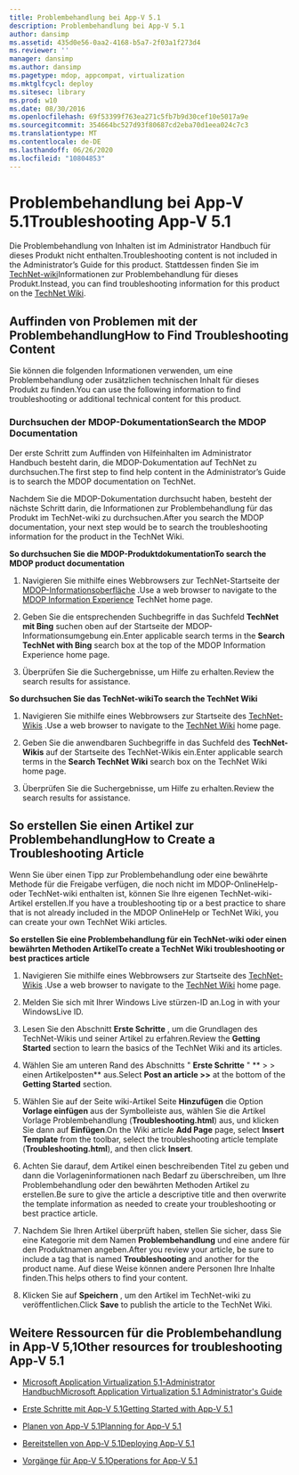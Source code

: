 ```yaml
---
title: Problembehandlung bei App-V 5.1
description: Problembehandlung bei App-V 5.1
author: dansimp
ms.assetid: 435d0e56-0aa2-4168-b5a7-2f03a1f273d4
ms.reviewer: ''
manager: dansimp
ms.author: dansimp
ms.pagetype: mdop, appcompat, virtualization
ms.mktglfcycl: deploy
ms.sitesec: library
ms.prod: w10
ms.date: 08/30/2016
ms.openlocfilehash: 69f53399f763ea271c5fb7b9d30cef10e5017a9e
ms.sourcegitcommit: 354664bc527d93f80687cd2eba70d1eea024c7c3
ms.translationtype: MT
ms.contentlocale: de-DE
ms.lasthandoff: 06/26/2020
ms.locfileid: "10804853"
---
```

# <span data-ttu-id="61f0c-103">Problembehandlung bei App-V 5.1</span><span class="sxs-lookup"><span data-stu-id="61f0c-103">Troubleshooting App-V 5.1</span></span>


<span data-ttu-id="61f0c-104">Die Problembehandlung von Inhalten ist im Administrator Handbuch für dieses Produkt nicht enthalten.</span><span class="sxs-lookup"><span data-stu-id="61f0c-104">Troubleshooting content is not included in the Administrator’s Guide for this product.</span></span> <span data-ttu-id="61f0c-105">Stattdessen finden Sie im [TechNet-wiki](https://go.microsoft.com/fwlink/p/?LinkId=224905)Informationen zur Problembehandlung für dieses Produkt.</span><span class="sxs-lookup"><span data-stu-id="61f0c-105">Instead, you can find troubleshooting information for this product on the [TechNet Wiki](https://go.microsoft.com/fwlink/p/?LinkId=224905).</span></span>

## <span data-ttu-id="61f0c-106">Auffinden von Problemen mit der Problembehandlung</span><span class="sxs-lookup"><span data-stu-id="61f0c-106">How to Find Troubleshooting Content</span></span>


<span data-ttu-id="61f0c-107">Sie können die folgenden Informationen verwenden, um eine Problembehandlung oder zusätzlichen technischen Inhalt für dieses Produkt zu finden.</span><span class="sxs-lookup"><span data-stu-id="61f0c-107">You can use the following information to find troubleshooting or additional technical content for this product.</span></span>

### <span data-ttu-id="61f0c-108">Durchsuchen der MDOP-Dokumentation</span><span class="sxs-lookup"><span data-stu-id="61f0c-108">Search the MDOP Documentation</span></span>

<span data-ttu-id="61f0c-109">Der erste Schritt zum Auffinden von Hilfeinhalten im Administrator Handbuch besteht darin, die MDOP-Dokumentation auf TechNet zu durchsuchen.</span><span class="sxs-lookup"><span data-stu-id="61f0c-109">The first step to find help content in the Administrator’s Guide is to search the MDOP documentation on TechNet.</span></span>

<span data-ttu-id="61f0c-110">Nachdem Sie die MDOP-Dokumentation durchsucht haben, besteht der nächste Schritt darin, die Informationen zur Problembehandlung für das Produkt im TechNet-wiki zu durchsuchen.</span><span class="sxs-lookup"><span data-stu-id="61f0c-110">After you search the MDOP documentation, your next step would be to search the troubleshooting information for the product in the TechNet Wiki.</span></span>

**<span data-ttu-id="61f0c-111">So durchsuchen Sie die MDOP-Produktdokumentation</span><span class="sxs-lookup"><span data-stu-id="61f0c-111">To search the MDOP product documentation</span></span>**

1.  <span data-ttu-id="61f0c-112">Navigieren Sie mithilfe eines Webbrowsers zur TechNet-Startseite der [MDOP-Informationsoberfläche](https://go.microsoft.com/fwlink/?LinkId=236032) .</span><span class="sxs-lookup"><span data-stu-id="61f0c-112">Use a web browser to navigate to the [MDOP Information Experience](https://go.microsoft.com/fwlink/?LinkId=236032) TechNet home page.</span></span>

2.  <span data-ttu-id="61f0c-113">Geben Sie die entsprechenden Suchbegriffe in das Suchfeld **TechNet mit Bing** suchen oben auf der Startseite der MDOP-Informationsumgebung ein.</span><span class="sxs-lookup"><span data-stu-id="61f0c-113">Enter applicable search terms in the **Search TechNet with Bing** search box at the top of the MDOP Information Experience home page.</span></span>

3.  <span data-ttu-id="61f0c-114">Überprüfen Sie die Suchergebnisse, um Hilfe zu erhalten.</span><span class="sxs-lookup"><span data-stu-id="61f0c-114">Review the search results for assistance.</span></span>

**<span data-ttu-id="61f0c-115">So durchsuchen Sie das TechNet-wiki</span><span class="sxs-lookup"><span data-stu-id="61f0c-115">To search the TechNet Wiki</span></span>**

1.  <span data-ttu-id="61f0c-116">Navigieren Sie mithilfe eines Webbrowsers zur Startseite des [TechNet-Wikis](https://go.microsoft.com/fwlink/p/?LinkId=224905) .</span><span class="sxs-lookup"><span data-stu-id="61f0c-116">Use a web browser to navigate to the [TechNet Wiki](https://go.microsoft.com/fwlink/p/?LinkId=224905) home page.</span></span>

2.  <span data-ttu-id="61f0c-117">Geben Sie die anwendbaren Suchbegriffe in das Suchfeld des **TechNet-Wikis** auf der Startseite des TechNet-Wikis ein.</span><span class="sxs-lookup"><span data-stu-id="61f0c-117">Enter applicable search terms in the **Search TechNet Wiki** search box on the TechNet Wiki home page.</span></span>

3.  <span data-ttu-id="61f0c-118">Überprüfen Sie die Suchergebnisse, um Hilfe zu erhalten.</span><span class="sxs-lookup"><span data-stu-id="61f0c-118">Review the search results for assistance.</span></span>

## <span data-ttu-id="61f0c-119">So erstellen Sie einen Artikel zur Problembehandlung</span><span class="sxs-lookup"><span data-stu-id="61f0c-119">How to Create a Troubleshooting Article</span></span>


<span data-ttu-id="61f0c-120">Wenn Sie über einen Tipp zur Problembehandlung oder eine bewährte Methode für die Freigabe verfügen, die noch nicht im MDOP-OnlineHelp-oder TechNet-wiki enthalten ist, können Sie Ihre eigenen TechNet-wiki-Artikel erstellen.</span><span class="sxs-lookup"><span data-stu-id="61f0c-120">If you have a troubleshooting tip or a best practice to share that is not already included in the MDOP OnlineHelp or TechNet Wiki, you can create your own TechNet Wiki articles.</span></span>

**<span data-ttu-id="61f0c-121">So erstellen Sie eine Problembehandlung für ein TechNet-wiki oder einen bewährten Methoden Artikel</span><span class="sxs-lookup"><span data-stu-id="61f0c-121">To create a TechNet Wiki troubleshooting or best practices article</span></span>**

1.  <span data-ttu-id="61f0c-122">Navigieren Sie mithilfe eines Webbrowsers zur Startseite des [TechNet-Wikis](https://go.microsoft.com/fwlink/p/?LinkId=224905) .</span><span class="sxs-lookup"><span data-stu-id="61f0c-122">Use a web browser to navigate to the [TechNet Wiki](https://go.microsoft.com/fwlink/p/?LinkId=224905) home page.</span></span>

2.  <span data-ttu-id="61f0c-123">Melden Sie sich mit Ihrer Windows Live stürzen-ID an.</span><span class="sxs-lookup"><span data-stu-id="61f0c-123">Log in with your WindowsLive ID.</span></span>

3.  <span data-ttu-id="61f0c-124">Lesen Sie den Abschnitt **Erste Schritte** , um die Grundlagen des TechNet-Wikis und seiner Artikel zu erfahren.</span><span class="sxs-lookup"><span data-stu-id="61f0c-124">Review the **Getting Started** section to learn the basics of the TechNet Wiki and its articles.</span></span>

4.  <span data-ttu-id="61f0c-125">Wählen Sie am unteren Rand des Abschnitts " **Erste Schritte** " \*\* &gt; &gt; einen Artikelposten\*\* aus.</span><span class="sxs-lookup"><span data-stu-id="61f0c-125">Select **Post an article &gt;&gt;** at the bottom of the **Getting Started** section.</span></span>

5.  <span data-ttu-id="61f0c-126">Wählen Sie auf der Seite wiki-Artikel Seite **Hinzufügen** die Option **Vorlage einfügen** aus der Symbolleiste aus, wählen Sie die Artikel Vorlage Problembehandlung (**Troubleshooting.html**) aus, und klicken Sie dann auf **Einfügen**.</span><span class="sxs-lookup"><span data-stu-id="61f0c-126">On the Wiki article **Add Page** page, select **Insert Template** from the toolbar, select the troubleshooting article template (**Troubleshooting.html**), and then click **Insert**.</span></span>

6.  <span data-ttu-id="61f0c-127">Achten Sie darauf, dem Artikel einen beschreibenden Titel zu geben und dann die Vorlageninformationen nach Bedarf zu überschreiben, um Ihre Problembehandlung oder den bewährten Methoden Artikel zu erstellen.</span><span class="sxs-lookup"><span data-stu-id="61f0c-127">Be sure to give the article a descriptive title and then overwrite the template information as needed to create your troubleshooting or best practice article.</span></span>

7.  <span data-ttu-id="61f0c-128">Nachdem Sie Ihren Artikel überprüft haben, stellen Sie sicher, dass Sie eine Kategorie mit dem Namen **Problembehandlung** und eine andere für den Produktnamen angeben.</span><span class="sxs-lookup"><span data-stu-id="61f0c-128">After you review your article, be sure to include a tag that is named **Troubleshooting** and another for the product name.</span></span> <span data-ttu-id="61f0c-129">Auf diese Weise können andere Personen Ihre Inhalte finden.</span><span class="sxs-lookup"><span data-stu-id="61f0c-129">This helps others to find your content.</span></span>

8.  <span data-ttu-id="61f0c-130">Klicken Sie auf **Speichern** , um den Artikel im TechNet-wiki zu veröffentlichen.</span><span class="sxs-lookup"><span data-stu-id="61f0c-130">Click **Save** to publish the article to the TechNet Wiki.</span></span>

## <span data-ttu-id="61f0c-131">Weitere Ressourcen für die Problembehandlung in App-V 5,1</span><span class="sxs-lookup"><span data-stu-id="61f0c-131">Other resources for troubleshooting App-V 5.1</span></span>


-   [<span data-ttu-id="61f0c-132">Microsoft Application Virtualization 5,1-Administrator Handbuch</span><span class="sxs-lookup"><span data-stu-id="61f0c-132">Microsoft Application Virtualization 5.1 Administrator's Guide</span></span>](microsoft-application-virtualization-51-administrators-guide.md)

-   [<span data-ttu-id="61f0c-133">Erste Schritte mit App-V 5.1</span><span class="sxs-lookup"><span data-stu-id="61f0c-133">Getting Started with App-V 5.1</span></span>](getting-started-with-app-v-51.md)

-   [<span data-ttu-id="61f0c-134">Planen von App-V 5.1</span><span class="sxs-lookup"><span data-stu-id="61f0c-134">Planning for App-V 5.1</span></span>](planning-for-app-v-51.md)

-   [<span data-ttu-id="61f0c-135">Bereitstellen von App-V 5.1</span><span class="sxs-lookup"><span data-stu-id="61f0c-135">Deploying App-V 5.1</span></span>](deploying-app-v-51.md)

-   [<span data-ttu-id="61f0c-136">Vorgänge für App-V 5.1</span><span class="sxs-lookup"><span data-stu-id="61f0c-136">Operations for App-V 5.1</span></span>](operations-for-app-v-51.md)






 

 





